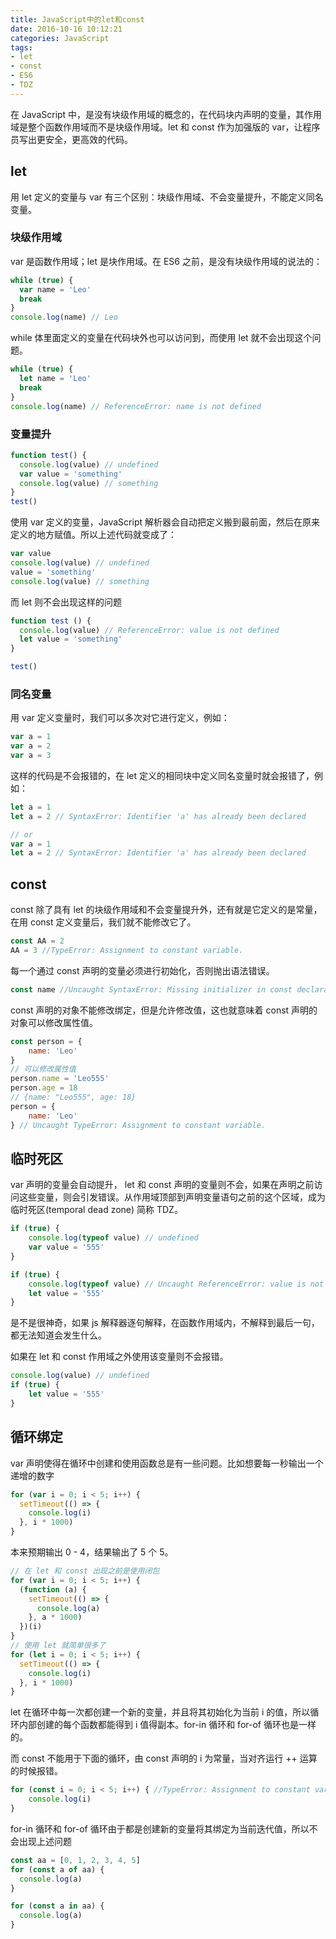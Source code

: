 ```yaml
---
title: JavaScript中的let和const
date: 2016-10-16 10:12:21
categories: JavaScript
tags:
- let 
- const
- ES6
- TDZ
---
```


在 JavaScript 中，是没有块级作用域的概念的，在代码块内声明的变量，其作用域是整个函数作用域而不是块级作用域。let 和 const 作为加强版的 var，让程序员写出更安全，更高效的代码。
<!-- more -->

## let

用 let 定义的变量与 var 有三个区别：块级作用域、不会变量提升，不能定义同名变量。

### 块级作用域

var 是函数作用域；let 是块作用域。在 ES6 之前，是没有块级作用域的说法的：

```javascript
while (true) {
  var name = 'Leo'
  break
}
console.log(name) // Leo
```

while 体里面定义的变量在代码块外也可以访问到，而使用 let 就不会出现这个问题。

```javascript
while (true) {
  let name = 'Leo'
  break
}
console.log(name) // ReferenceError: name is not defined
```

### 变量提升

```javascript
function test() {
  console.log(value) // undefined
  var value = 'something'
  console.log(value) // something
}
test()
```

使用 var 定义的变量，JavaScript 解析器会自动把定义搬到最前面，然后在原来定义的地方赋值。所以上述代码就变成了：

```javascript
var value
console.log(value) // undefined
value = 'something'
console.log(value) // something
```

而 let 则不会出现这样的问题

```javascript
function test () {
  console.log(value) // ReferenceError: value is not defined
  let value = 'something'
}

test()
```

### 同名变量

用 var 定义变量时，我们可以多次对它进行定义，例如：

```javascript
var a = 1
var a = 2
var a = 3
```

这样的代码是不会报错的，在 let 定义的相同块中定义同名变量时就会报错了，例如：

```javascript
let a = 1
let a = 2 // SyntaxError: Identifier 'a' has already been declared

// or
var a = 1
let a = 2 // SyntaxError: Identifier 'a' has already been declared
```

## const

const 除了具有 let 的块级作用域和不会变量提升外，还有就是它定义的是常量，在用 const 定义变量后，我们就不能修改它了。

```javascript
const AA = 2
AA = 3 //TypeError: Assignment to constant variable.
```

每一个通过 const 声明的变量必须进行初始化，否则抛出语法错误。

```javascript
const name //Uncaught SyntaxError: Missing initializer in const declaration
```

const 声明的对象不能修改绑定，但是允许修改值，这也就意味着 const 声明的对象可以修改属性值。

```javascript
const person = {
	name: 'Leo'
}
// 可以修改属性值
person.name = 'Leo555'
person.age = 18
// {name: "Leo555", age: 18}
person = {
	name: 'Leo'
} // Uncaught TypeError: Assignment to constant variable. 	
```

## 临时死区

var 声明的变量会自动提升， let 和 const 声明的变量则不会，如果在声明之前访问这些变量，则会引发错误。从作用域顶部到声明变量语句之前的这个区域，成为临时死区(temporal dead zone) 简称 TDZ。

```javascript
if (true) {
	console.log(typeof value) // undefined
	var value = '555'
}

if (true) {
	console.log(typeof value) // Uncaught ReferenceError: value is not defined
	let value = '555'
}
```

是不是很神奇，如果 js 解释器逐句解释，在函数作用域内，不解释到最后一句，都无法知道会发生什么。

如果在 let 和 const 作用域之外使用该变量则不会报错。

```javascript
console.log(value) // undefined
if (true) {
	let value = '555'
}
```

## 循环绑定

var 声明使得在循环中创建和使用函数总是有一些问题。比如想要每一秒输出一个递增的数字

```javascript
for (var i = 0; i < 5; i++) {
  setTimeout(() => {
    console.log(i)
  }, i * 1000)
}
```
本来预期输出 0 - 4，结果输出了 5 个 5。 

```javascript
// 在 let 和 const 出现之前是使用闭包
for (var i = 0; i < 5; i++) {
  (function (a) {
    setTimeout(() => {
      console.log(a)
    }, a * 1000)
  })(i)
}
// 使用 let 就简单很多了
for (let i = 0; i < 5; i++) {
  setTimeout(() => {
    console.log(i)
  }, i * 1000)
}
```
let 在循环中每一次都创建一个新的变量，并且将其初始化为当前 i 的值，所以循环内部创建的每个函数都能得到 i 值得副本。for-in 循环和 for-of 循环也是一样的。

而 const 不能用于下面的循环，由 const 声明的 i 为常量，当对齐运行 ++ 运算的时候报错。

```javascript
for (const i = 0; i < 5; i++) { //TypeError: Assignment to constant variable.
	console.log(i)
}
```

for-in 循环和 for-of 循环由于都是创建新的变量将其绑定为当前迭代值，所以不会出现上述问题

```javascript
const aa = [0, 1, 2, 3, 4, 5]
for (const a of aa) {
  console.log(a)
}

for (const a in aa) {
  console.log(a)
}
```
